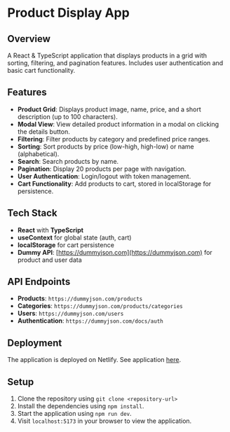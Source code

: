 # Product Display App


## Overview

A React & TypeScript application that displays products in a grid with sorting, filtering, and pagination features. Includes user authentication and basic cart functionality.

## Features

- **Product Grid**: Displays product image, name, price, and a short description (up to 100 characters).
- **Modal View**: View detailed product information in a modal on clicking the details button.
- **Filtering**: Filter products by category and predefined price ranges.
- **Sorting**: Sort products by price (low-high, high-low) or name (alphabetical).
- **Search**: Search products by name.
- **Pagination**: Display 20 products per page with navigation.
- **User Authentication**: Login/logout with token management.
- **Cart Functionality**: Add products to cart, stored in localStorage for persistence.

## Tech Stack

- **React** with **TypeScript**
- **useContext** for global state (auth, cart)
- **localStorage** for cart persistence
- **Dummy API**: [https://dummyjson.com](https://dummyjson.com) for product and user data

## API Endpoints

- **Products**: `https://dummyjson.com/products`
- **Categories**: `https://dummyjson.com/products/categories`
- **Users**: `https://dummyjson.com/users`
- **Authentication**: `https://dummyjson.com/docs/auth`

## Deployment

The application is deployed on Netlify.
See application [here](https://bright-sfogliatella-3056f6.netlify.app/).

## Setup

1. Clone the repository using `git clone <repository-url>`
2. Install the dependencies using `npm install`.
3. Start the application using `npm run dev`.
5. Visit `localhost:5173` in your browser to view the application.
